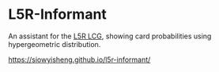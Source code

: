 # L5R-Informant
An assistant for the [L5R LCG](https://www.fantasyflightgames.com/en/products/legend-of-the-five-rings-the-card-game/), showing card probabilities using hypergeometric distribution.

https://siowyisheng.github.io/l5r-informant/
